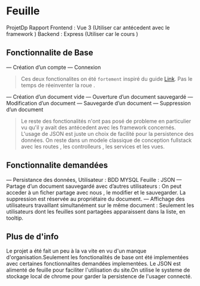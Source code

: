 # Feuille
 ProjetDp Rapport
 Frontend : Vue 3 (Utiliser car antécedent avec le framework )
 Backend :  Express (Utiliser car le cours )

## Fonctionnalite de Base

— Création d’un compte
— Connexion

> Ces deux fonctionalites on été `fortement` inspiré du guide [Link](https://www.bezkoder.com/node-express-vue-jwt-auth/). Pas le temps de réeinventer la roue .
	
— Création d’un document vide
— Ouverture d’un document sauvegardé
— Modification d’un document
— Sauvegarde d’un document
— Suppression d’un document

> Le reste des fonctionalités n'ont pas posé de probleme en particulier vu qu'il y avait des antécedent avec les framework concernés.
>L'usage de JSON est juste un choix de facilité pour la persistence des données.
> On reste dans un modele classique de conception fullstack avec les routes , les controlleurs , les services et les vues.

## Fonctionnalite demandées

— Persistance des données,
Utilisateur : BDD MYSQL
Feuille : JSON
— Partage d’un document sauvegardé avec d’autres utilisateurs :
On peut acceder à un ficher partage avec nous , le modifier et le sauvegarder.
La suppression est réservée au propriétaire du document.
— Affichage des utilisateurs travaillant simultanément sur le même document :
Seulement les utilisateurs dont les feuilles sont partagées apparaissent dans la liste, en tooltip.

## Plus de d'info
Le projet a été fait un peu à la va vite en vu d'un manque d'organisation.Seulement les fonctionalités de base ont été implementées avec certaines fonctionnalites demandées
implementées. Le JSON est alimenté de feuille pour faciliter l'utilisation du site.On utilise le systeme de stockage local de chrome pour garder la persistence de l'usager 
connecté.
